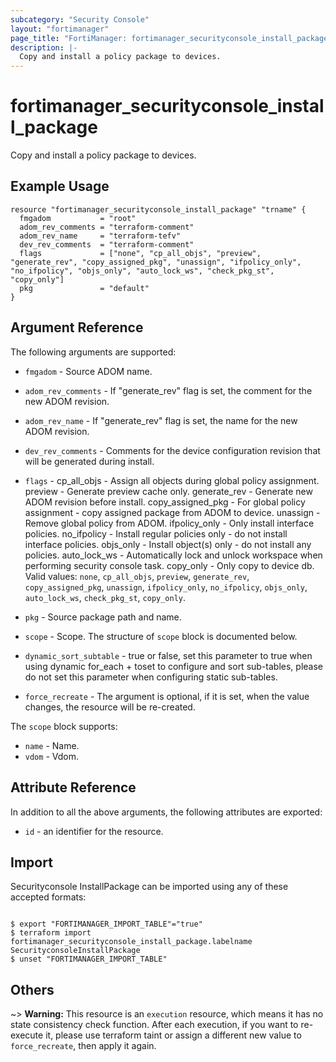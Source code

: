 ```yaml
---
subcategory: "Security Console"
layout: "fortimanager"
page_title: "FortiManager: fortimanager_securityconsole_install_package"
description: |-
  Copy and install a policy package to devices.
---
```


# fortimanager_securityconsole_install_package
Copy and install a policy package to devices.

## Example Usage

```hcl
resource "fortimanager_securityconsole_install_package" "trname" {
  fmgadom           = "root"
  adom_rev_comments = "terraform-comment"
  adom_rev_name     = "terraform-tefv"
  dev_rev_comments  = "terraform-comment"
  flags             = ["none", "cp_all_objs", "preview", "generate_rev", "copy_assigned_pkg", "unassign", "ifpolicy_only", "no_ifpolicy", "objs_only", "auto_lock_ws", "check_pkg_st", "copy_only"]
  pkg               = "default"
}
```

## Argument Reference


The following arguments are supported:


* `fmgadom` - Source ADOM name.
* `adom_rev_comments` - If "generate_rev" flag is set, the comment for the new ADOM revision.
* `adom_rev_name` - If "generate_rev" flag is set, the name for the new ADOM revision.
* `dev_rev_comments` - Comments for the device configuration revision that will be generated during install.
* `flags` - cp_all_objs - Assign all objects during global policy assignment. preview - Generate preview cache only. generate_rev - Generate new ADOM revision before install. copy_assigned_pkg - For global policy assignment - copy assigned package from ADOM to device. unassign - Remove global policy from ADOM. ifpolicy_only - Only install interface policies. no_ifpolicy - Install regular policies only - do not install interface policies. objs_only - Install object(s) only - do not install any policies. auto_lock_ws - Automatically lock and unlock workspace when performing security console task. copy_only - Only copy to device db. Valid values: `none`, `cp_all_objs`, `preview`, `generate_rev`, `copy_assigned_pkg`, `unassign`, `ifpolicy_only`, `no_ifpolicy`, `objs_only`, `auto_lock_ws`, `check_pkg_st`, `copy_only`.

* `pkg` - Source package path and name.
* `scope` - Scope. The structure of `scope` block is documented below.
* `dynamic_sort_subtable` - true or false, set this parameter to true when using dynamic for_each + toset to configure and sort sub-tables, please do not set this parameter when configuring static sub-tables.
* `force_recreate` - The argument is optional, if it is set, when the value changes, the resource will be re-created.

The `scope` block supports:

* `name` - Name.
* `vdom` - Vdom.


## Attribute Reference

In addition to all the above arguments, the following attributes are exported:
* `id` - an identifier for the resource.

## Import

Securityconsole InstallPackage can be imported using any of these accepted formats:
```

$ export "FORTIMANAGER_IMPORT_TABLE"="true"
$ terraform import fortimanager_securityconsole_install_package.labelname SecurityconsoleInstallPackage
$ unset "FORTIMANAGER_IMPORT_TABLE"
```

## Others

~> **Warning:** This resource is an `execution` resource, which means it has no state consistency check function. After each execution, if you want to re-execute it, please use terraform taint or assign a different new value to `force_recreate`, then apply it again.
